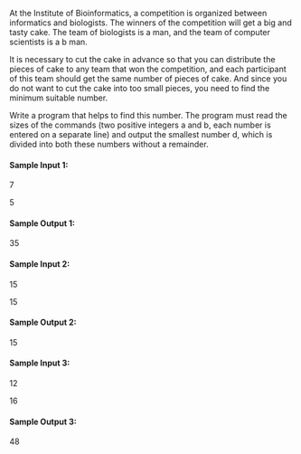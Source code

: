 At the Institute of Bioinformatics, a competition is organized between informatics and biologists. The winners of the competition will get a big and tasty cake. The team of biologists is a man, and the team of computer scientists is a b man.

It is necessary to cut the cake in advance so that you can distribute the pieces of cake to any team that won the competition, and each participant of this team should get the same number of pieces of cake. And since you do not want to cut the cake into too small pieces, you need to find the minimum suitable number.

Write a program that helps to find this number.
The program must read the sizes of the commands (two positive integers a and b, each number is entered on a separate line) and output the smallest number d, which is divided into both these numbers without a remainder.

#### Sample Input 1:

7

5

#### Sample Output 1:

35

#### Sample Input 2:

15

15

#### Sample Output 2:

15

#### Sample Input 3:

12

16

#### Sample Output 3:

48